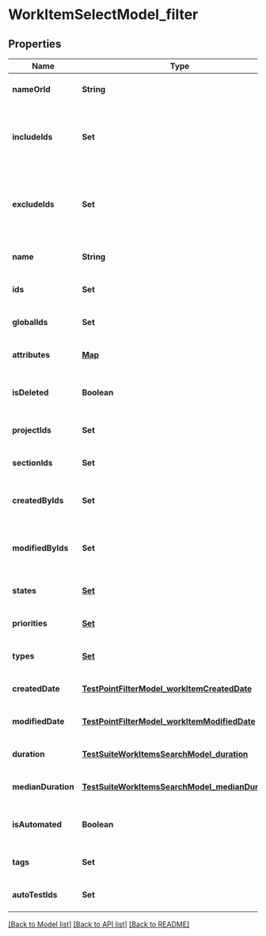 # WorkItemSelectModel_filter
## Properties

| Name | Type | Description | Notes |
|------------ | ------------- | ------------- | -------------|
| **nameOrId** | **String** | Name or identifier (UUID) of work item | [optional] [default to null] |
| **includeIds** | **Set** | Collection of identifiers of work items which need to be included in result regardless of filtering | [optional] [default to null] |
| **excludeIds** | **Set** | Collection of identifiers of work items which need to be excluded from result regardless of filtering | [optional] [default to null] |
| **name** | **String** | Name of work item | [optional] [default to null] |
| **ids** | **Set** | Specifies a work item unique IDs to search for | [optional] [default to null] |
| **globalIds** | **Set** | Collection of global (integer) identifiers | [optional] [default to null] |
| **attributes** | [**Map**](set.md) | Custom attributes of work item | [optional] [default to null] |
| **isDeleted** | **Boolean** | Is result must consist of only actual/deleted work items | [optional] [default to null] |
| **projectIds** | **Set** | Collection of project identifiers | [optional] [default to null] |
| **sectionIds** | **Set** | Collection of section identifiers | [optional] [default to null] |
| **createdByIds** | **Set** | Collection of identifiers of users who created work item | [optional] [default to null] |
| **modifiedByIds** | **Set** | Collection of identifiers of users who applied last modification to work item | [optional] [default to null] |
| **states** | [**Set**](WorkItemStates.md) | Collection of states of work item | [optional] [default to null] |
| **priorities** | [**Set**](WorkItemPriorityModel.md) | Collection of priorities of work item | [optional] [default to null] |
| **types** | [**Set**](WorkItemEntityTypes.md) | Collection of types of work item | [optional] [default to null] |
| **createdDate** | [**TestPointFilterModel_workItemCreatedDate**](TestPointFilterModel_workItemCreatedDate.md) |  | [optional] [default to null] |
| **modifiedDate** | [**TestPointFilterModel_workItemModifiedDate**](TestPointFilterModel_workItemModifiedDate.md) |  | [optional] [default to null] |
| **duration** | [**TestSuiteWorkItemsSearchModel_duration**](TestSuiteWorkItemsSearchModel_duration.md) |  | [optional] [default to null] |
| **medianDuration** | [**TestSuiteWorkItemsSearchModel_medianDuration**](TestSuiteWorkItemsSearchModel_medianDuration.md) |  | [optional] [default to null] |
| **isAutomated** | **Boolean** | Is result must consist of only manual/automated work items | [optional] [default to null] |
| **tags** | **Set** | Collection of tags | [optional] [default to null] |
| **autoTestIds** | **Set** | Collection of identifiers of linked autotests | [optional] [default to null] |

[[Back to Model list]](../README.md#documentation-for-models) [[Back to API list]](../README.md#documentation-for-api-endpoints) [[Back to README]](../README.md)

